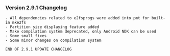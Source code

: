 ### Version 2.9.1 Changelog

    - All dependencies related to e2fsprogs were added into pmt for built-in mke2fs
    - Partition size displaying feature added
    - Make compilation system deprecated, only Android NDK can be used
    - Some small fixes
    - Some minor changes on compilation system

```
END OF 2.9.1 UPDATE CHANGELOG
```
